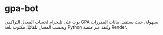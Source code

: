 # gpa-bot
بوت على تليجرام لحساب المعدل التراكمي GPA بسهولة، حيث يستقبل بيانات المقررات ويحسب المعدل تلقائيًا. مكتوب بلغة Python ويُنفذ عبر منصة Render.
